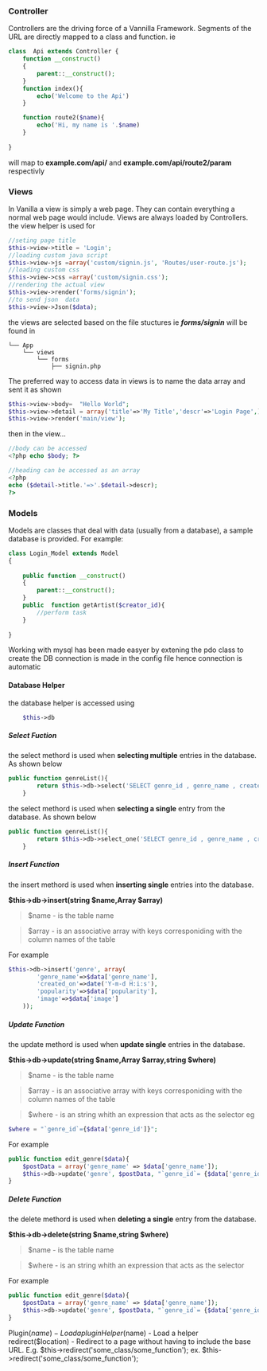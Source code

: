 ### Controller

Controllers are the driving force of a Vannilla Framework. Segments of the URL are directly mapped to a class and function. ie

```php
class  Api extends Controller {	
	function __construct()
	{
		parent::__construct();        
	}
    function index(){
        echo('Welcome to the Api')
    }

    function route2($name){
        echo('Hi, my name is '.$name)
    }
    
}
```
will map to **example.com/api/** and **example.com/api/route2/param** respectivly


###  Views 
In Vanilla a view is simply a web page. They can contain everything a normal web page would include. Views are always loaded by Controllers. 
the view helper is used for

```php
//seting page title
$this->view->title = 'Login';
//loading custom java script 
$this->view->js =array('custom/signin.js', 'Routes/user-route.js'); 
//loading custom css
$this->view->css =array('custom/signin.css'); 
//rendering the actual view
$this->view->render('forms/signin'); 
//to send json  data
$this->view->Json($data);
```
the views are selected based on the file stuctures ie ***forms/signin*** will be found in 

```
└── App
    └── views
        └── forms
            ├── signin.php
```
The preferred way to access data in views is to name the data array and sent  it as shown
```php
$this->view->body=  "Hello World";
$this->view->detail = array('title'=>'My Title','descr'=>'Login Page',);
$this->view->render('main/view');
```
then in the view...
```php
//body can be accessed 
<?php echo $body; ?>

//heading can be accessed as an array
<?php 
echo ($detail->title.'=>'.$detail->descr);
?>
```


### Models
Models are classes that deal with data (usually from a database), a sample database is provided. For example:

```php
class Login_Model extends Model
{
	
	public function __construct()
	{
		parent::__construct();
	}
	public  function getArtist($creator_id){
		//perform task
	}
	
}

```
Working with mysql  has been made easyer by extening the pdo class to create the DB connection is made in  the  config file hence connection  is automatic

#### Database Helper 

the database  helper is accessed  using

```php
	$this->db
```
##### Select Fuction
the select methord is used when **selecting multiple** entries in the database. As shown below

```php
public function genreList(){
		return $this->db->select('SELECT genre_id , genre_name , created_on, popularity FROM genre');
	}
```

the select methord is used when **selecting a single** entry from the database. As shown below

```php
public function genreList(){
		return $this->db->select_one('SELECT genre_id , genre_name , created_on, popularity FROM genre');
	}
```

##### Insert Function

the insert methord is used when **inserting single** entries into the database.

**$this->db->insert(string $name,Array $array)**

> $name  - is the table name

> $array - is  an associative  array with keys corresponiding with the column names of the table

For example

```php
$this->db->insert('genre', array(
		'genre_name'=>$data['genre_name'],
		'created_on'=>date('Y-m-d H:i:s'),
		'popularity'=>$data['popularity'],
		'image'=>$data['image']
	));
```

##### Update Function

the update methord is used when **update single** entries in the database.

**$this->db->update(string $name,Array $array,string $where)**

> $name  - is the table name

> $array - is  an associative  array with keys corresponiding with the column names of the table

> $where - is  an string  whith an expression that acts as the selector eg 
```php
$where = "`genre_id`={$data['genre_id']}";
```

For example

```php
public function edit_genre($data){
	$postData = array('genre_name' => $data['genre_name']);
	$this->db->update('genre', $postData, "`genre_id`= {$data['genre_id']}");
}
```

##### Delete Function
the delete methord is used when **deleting a single** entry from the database.

**$this->db->delete(string $name,string $where)**

> $name  - is the table name

> $where - is  an string  whith an expression that acts as the selector

For example

```php
public function edit_genre($data){
	$postData = array('genre_name' => $data['genre_name']);
	$this->db->update('genre', $postData, "`genre_id`= {$data['genre_id']}");
}
```

Plugin($name) - Load a plugin
Helper($name) - Load a helper
redirect($location) - Redirect to a page without having to include the base URL. E.g.
$this->redirect('some_class/some_function');
ex. $this->redirect('some_class/some_function');


